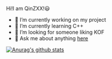 Hi!I am QinZXX!😃

- 🔭 I’m currently working on my project
- 🌱 I’m currently learning C++ 
- 👯 I’m looking for someone liking KOF
- 💬 Ask me about anything [here](https://github.com/QinZXX/QinZXX/issues)

[![Anurag's github stats](https://github-readme-stats.vercel.app/api?username=QinZXX&count_private=true&show_icons=true&theme=radical)](https://github.com/anuraghazra/github-readme-stats)
